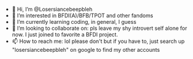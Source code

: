 - 👋 Hi, I’m @Losersiancebeepbleh
- 👀 I’m interested in BFDI(A)/BFB/TPOT and other fandoms
- 🌱 I’m currently learning coding, in general, I guess
- 💞️ I’m looking to collaborate on: pls leave my shy introvert self alone for now. I just joined to favorite a BFDI project.
- 📫 How to reach me: lol please don't but if you have to, just search up "losersiancebeepbleh" on google to find my other accounts

<!---
Losersiancebeepbleh/Losersiancebeepbleh is a ✨ special ✨ repository because its `README.md` (this file) appears on your GitHub profile.
You can click the Preview link to take a look at your changes.
--->
